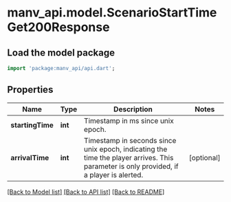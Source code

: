 # manv_api.model.ScenarioStartTimeGet200Response

## Load the model package
```dart
import 'package:manv_api/api.dart';
```

## Properties
Name | Type | Description | Notes
------------ | ------------- | ------------- | -------------
**startingTime** | **int** | Timestamp in ms since unix epoch. | 
**arrivalTime** | **int** | Timestamp in seconds since unix epoch, indicating the time the player arrives. This parameter is only provided, if a player is alerted. | [optional] 

[[Back to Model list]](../README.md#documentation-for-models) [[Back to API list]](../README.md#documentation-for-api-endpoints) [[Back to README]](../README.md)



